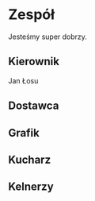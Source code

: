 # Zespół
Jesteśmy super dobrzy.
## Kierownik
Jan Łosu
## Dostawca

## Grafik

## Kucharz

## Kelnerzy
